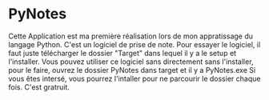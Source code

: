 # PyNotes
Cette Application est ma première réalisation lors de mon appratissage du langage Python. C'est un logiciel de prise de note.
Pour essayer le logiciel, il faut juste télécharger le dossier "Target" dans lequel il y a le setup et l'installer.
Vous pouvez utiliser ce logiciel sans directement sans l'installer, pour le faire, ouvrez le dossier PyNotes dans target et il y a PyNotes.exe
Si vous êtes intersé, vous pourrez l'intaller pour ne parcourir le dossier chaque fois.
C'est gratruit.

